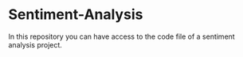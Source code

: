 # Sentiment-Analysis
In this repository you can have access to the code file of a sentiment analysis project. 
